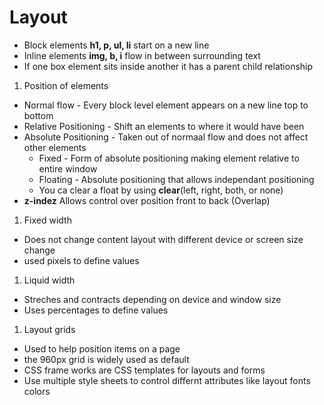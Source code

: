 # Layout

- Block elements **h1, p, ul, li** start on a new line
- Inline elements **img, b, i** flow in between surrounding text
- If one box element sits inside another it has a parent child relationship

1. Position of elements
- Normal flow - Every block level element appears on a new line top to bottom
- Relative Positioning - Shift an elements to where it would have been 
- Absolute Positioning - Taken out of normaal flow and does not affect other elements
    - Fixed - Form of absolute positioning making element relative to entire window
    - Floating - Absolute positioning that allows independant positioning
    - You ca clear a float by using **clear**(left, right, both, or none)
- **z-indez** Allows control over position front to back (Overlap)

1. Fixed width
- Does not change content layout with different device or screen size change
- used pixels to define values
1. Liquid width
- Streches and contracts depending on device and window size
- Uses percentages to define values

1. Layout grids
- Used to help position items on a page
- the 960px grid is widely used as default
- CSS frame works are CSS templates for layouts and forms
- Use multiple style sheets to control differnt attributes like layout fonts colors